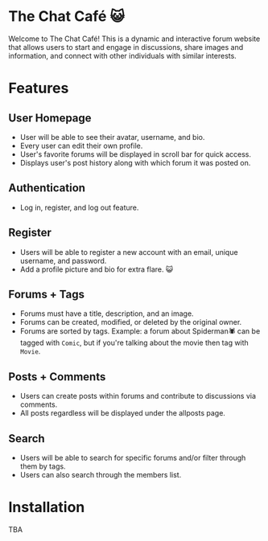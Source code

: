 # The Chat Café 😺

Welcome to The Chat Café! This is a dynamic and interactive forum website that allows users to start and engage in discussions, share images and information, and connect with other individuals with similar interests.  

# Features
## User Homepage
- User will be able to see their avatar, username, and bio.
- Every user can edit their own profile. 
- User's favorite forums will be displayed in scroll bar for quick access. 
- Displays user's post history along with which forum it was posted on.
## Authentication 
- Log in, register, and log out feature. 
## Register
- Users will be able to register a new account with an email, unique username, and password. 
- Add a profile picture and bio for extra flare. 😺
## Forums + Tags
- Forums must have a title, description, and an image. 
- Forums can be created, modified, or deleted by the original owner. 
- Forums are sorted by tags. Example: a forum about Spiderman🕷️ can be tagged with `Comic`, but if you're talking about the movie then tag with `Movie`. 
## Posts + Comments
- Users can create posts within forums and contribute to discussions via comments. 
- All posts regardless will be displayed under the allposts page. 
## Search 
- Users will be able to search for specific forums and/or filter through them by tags. 
- Users can also search through the members list. 

# Installation
TBA